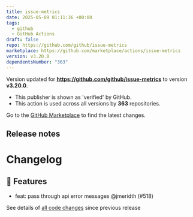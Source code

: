 ```yaml
---
title: issue-metrics
date: 2025-05-09 01:11:36 +00:00
tags:
  - github
  - GitHub Actions
draft: false
repo: https://github.com/github/issue-metrics
marketplace: https://github.com/marketplace/actions/issue-metrics
version: v3.20.0
dependentsNumber: "363"
---
```



Version updated for **https://github.com/github/issue-metrics** to version **v3.20.0**.
- This publisher is shown as 'verified' by GitHub.
- This action is used across all versions by **363** repositories.

Go to the [GitHub Marketplace](https://github.com/marketplace/actions/issue-metrics) to find the latest changes.

## Release notes

# Changelog
## 🚀 Features

- feat: pass through api error messages @jmeridth (#518)

See details of [all code changes](https://github.com/github/issue-metrics/compare/v3.19.0...v3.20.0) since previous release

